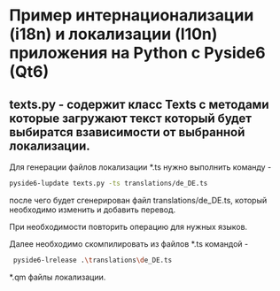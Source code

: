 # Пример интернационализации (i18n) и локализации (l10n) приложения на Python с Pyside6 (Qt6)

## texts.py - содержит класс Texts с методами которые загружают текст который будет выбиратся взависимости от выбранной локализации.

Для генерации файлов локализации *.ts нужно выполнить команду - 
```bash
pyside6-lupdate texts.py -ts translations/de_DE.ts
```
после чего будет сгенерирован файл translations/de_DE.ts, который необходимо изменить и добавить перевод.

При необходимости повторить операцию для нужных языков.

Далее необходимо скомпилировать из файлов *.ts командой - 
```bash
 pyside6-lrelease .\translations\de_DE.ts 
```
*.qm файлы локализации.